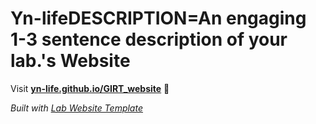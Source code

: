 
# Yn-lifeDESCRIPTION=An engaging 1-3 sentence description of your lab.'s Website

Visit **[yn-life.github.io/GIRT_website](https://yn-life.github.io/GIRT_website)** 🚀

_Built with [Lab Website Template](https://greene-lab.gitbook.io/lab-website-template-docs)_
